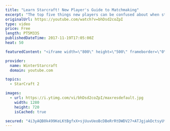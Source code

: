 ```yaml
---
title: "Learn Starcraft! New Player's Guide to Matchmaking"
excerpt: "The top five things new players can be confused about when starting off playing Starcraft 2!"
originalUrl: https://youtube.com/watch?v=bhDsd2coZpI
type: video
price: Free
length: PT5M33S
publishedDateTime: 2017-11-19T17:05:00Z
heat: 50

featuredContent: "<iframe width=\"800\" height=\"500\" frameborder=\"0\" src=\"https://www.youtube.com/embed/bhDsd2coZpI\" allow=\"accelerometer; autoplay; encrypted-media; gyroscope; picture-in-picture\" allowfullscreen></iframe>"

provider:
  name: WinterStarcraft
  domain: youtube.com

topics:
  - StarCraft 2

images:
  - url: https://i.ytimg.com/vi/bhDsd2coZpI/maxresdefault.jpg
    width: 1280
    height: 720
    isCached: true

secured: "4i3yAQB0k499KeLKtBgfxX+sjUuvUeoBcDBeRrRtDWDV27+ATJgjakDctsyUtIknWWtafNpXXnwmtgMvECpex0qz2BCDsbCthu0Qn4CwX9PbqNv32lcrQ/F/5dqm6iObrLdCoPIIDlqOwHMNwqRPyafTRErYFOwcFCM8mgdVbMByMSAB/r3/gdoS5V5su30QwwEXC8mk9fCX0HuSDFvgK9m0V7iAn4YezlveUwV7LLvzndsh59Wnx8FC6PGgW05599TFgkTeTz9H4lRb/7wik9kXUYe4Xk8o2M4YV9QJiS16Q3msOQUtrF1IFIvCdQ5vTpnVtb85vugFpdBrIKTJGWBDS0kSQth8lfEsK8kfmu4kKxvNdvB82iUjJU3Wh7IllhwzmKPWSQ64Z/se68p5AC4CQUiXp+penbuX4qj7eN4=;OvNgKx8ZZX5ONyRvvC6X/A=="
---
```


